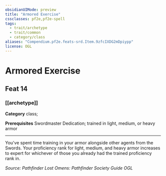 ```yaml
---
obsidianUIMode: preview
title: "Armored Exercise"
cssclasses: pf2e,pf2e-spell
tags:
  - trait/archetype
  - trait/common
  - category/class
aliases: "Compendium.pf2e.feats-srd.Item.9zfcIXDG2mDpiypp"
license: OGL
---
```

# Armored Exercise
## Feat 14
### [[archetype]]

**Category** class; 



**Prerequisites** Swordmaster Dedication; trained in light, medium, or heavy armor
* * *
You've spent time training in your armor alongside other agents from the Swords. Your proficiency rank for light, medium, and heavy armor increases to expert for whichever of those you already had the trained proficiency rank in.

*Source: Pathfinder Lost Omens: Pathfinder Society Guide*
*OGL*